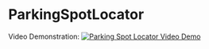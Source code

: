 # ParkingSpotLocator
Video Demonstration:
[![Parking Spot Locator Video Demo](https://i.imgur.com/7fVMAxx.png)](https://drive.google.com/file/d/1YiNe6yxsFiGkldWOU6orBqKrjwWxbeCF/view?usp=sharing)
